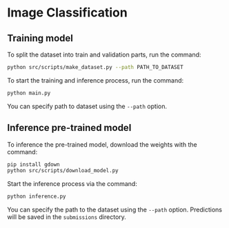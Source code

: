 # Image Classification

## Training model

To split the dataset into train and validation parts, run the command:

```bash
python src/scripts/make_dataset.py --path PATH_TO_DATASET
```

To start the training and inference process, run the command:

```bash
python main.py
```

You can specify path to dataset using the `--path` option.

## Inference pre-trained model

To inference the pre-trained model, download the weights with the command:

```bash
pip install gdown
python src/scripts/download_model.py
```

Start the inference process via the command:

```bash
python inference.py
```

You can specify the path to the dataset using the `--path` option. Predictions will
be saved in the `submissions` directory.
